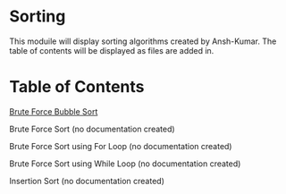 # Sorting

This moduile will display sorting algorithms created by Ansh-Kumar.
The table of contents will be displayed as files are added in. 

# Table of Contents
[Brute Force Bubble Sort](https://github.com/Ansh-Kumar/PythonModules/blob/master/Docs/SortingDocs/BruteForceBubbleSortDoc.md)

Brute Force Sort (no documentation created)

Brute Force Sort using For Loop (no documentation created)

Brute Force Sort using While Loop (no documentation created)

Insertion Sort (no documentation created)
